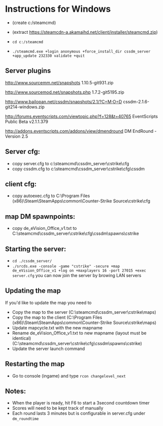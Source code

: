 # Instructions for Windows
- (create c:/steamcmd)
- (extract  https://steamcdn-a.akamaihd.net/client/installer/steamcmd.zip)

- `cd c:/steamcmd`
- `./steamcmd.exe +login anonymous +force_install_dir cssdm_server +app_update 232330 validate +quit`


## Server plugins
http://www.sourcemm.net/snapshots
1.10.5-git931.zip	

http://www.sourcemod.net/snapshots.php
1.7.2-git5195.zip	

http://www.bailopan.net/cssdm/snapshots/2.1/?C=M;O=D
cssdm-2.1.6-git214-windows.zip

http://forums.eventscripts.com/viewtopic.php?f=128&t=40765
EventScripts Public Beta v2.1.1.379

http://addons.eventscripts.com/addons/view/dmendround
DM EndRound - Version 2.5


## Server cfg:
- copy server.cfg to c:\steamcmd\cssdm_server\cstrike\cfg
- copy cssdm.cfg to c:\steamcmd\cssdm_server\cstrike\cfg\cssdm

## client cfg:
- copy autoexec.cfg to C:\Program Files (x86)\Steam\SteamApps\common\Counter-Strike Source\cstrike\cfg

## map DM spawnpoints:
- copy de_eVision_Office_v1.txt to C:\steamcmd\cssdm_server\cstrike\cfg\cssdm\spawns\cstrike


## Starting the server: 
- `cd ./cssdm_server/`
- `./srcds.exe -console -game "cstrike" -secure +map de_eVision_Office_v1 +log on +maxplayers 16 -port 27015 +exec server.cfg`
you can now join the server by browing LAN servers


## Updating the map
If you'd like to update the map you need to
- Copy the map to the server (C:\steamcmd\cssdm_server\cstrike\maps)
- Copy the map to the client (C:\Program Files (x86)\Steam\SteamApps\common\Counter-Strike Source\cstrike\maps)
- Update mapcycle.txt with the new mapname
- Rename de_eVision_Office_v1.txt to new mapname (layout must be identical) (C:\steamcmd\cssdm_server\cstrike\cfg\cssdm\spawns\cstrike)
- Update the server launch command

## Restarting the map
- Go to console (ingame) and type `rcon changelevel_next`

## Notes:
- When the player is ready, hit F6 to start a 3second countdown timer
- Scores will need to be kept track of manually 
- Each round lasts 3 minutes but is configurable in server.cfg under `dm_roundtime`
